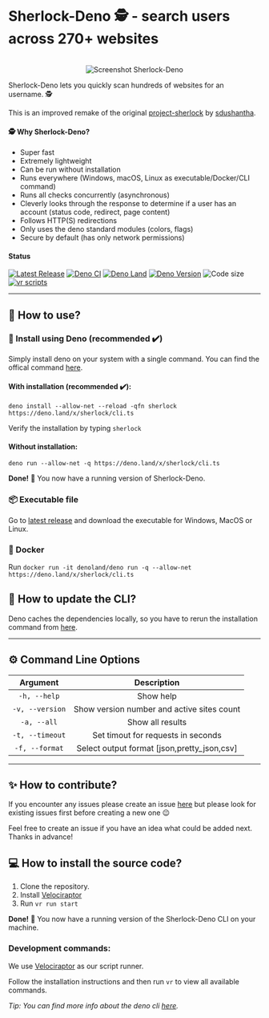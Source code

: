 # Sherlock-Deno 🕵️ - search users across 270+ websites

<p align="center">
  <br>
  <img alt="Screenshot Sherlock-Deno" src="https://github.com/checkerschaf/sherlock-deno/raw/master/screenshot.png" />
  <br>
</p>

Sherlock-Deno lets you quickly scan hundreds of websites for an username. 🕵️

This is an improved remake of the original
[project-sherlock](https://github.com/sherlock-project/sherlock) by
[sdushantha](https://github.com/sdushantha).

#### 🕵️ Why Sherlock-Deno?

- Super fast
- Extremely lightweight
- Can be run without installation
- Runs everywhere (Windows, macOS, Linux as executable/Docker/CLI command)
- Runs all checks concurrently (asynchronous)
- Cleverly looks through the response to determine if a user has an account
  (status code, redirect, page content)
- Follows HTTP(S) redirections
- Only uses the deno standard modules (colors, flags)
- Secure by default (has only network permissions)

#### Status

[![Latest Release](https://img.shields.io/github/release/checkerschaf/sherlock-deno.svg?label=Latest%20Release)](https://github.com/checkerschaf/sherlock-deno/releases/latest)
[![Deno CI](https://img.shields.io/github/workflow/status/checkerschaf/sherlock-deno/Deno%20CI?label=Deno%20CI&logo=GitHub)](https://github.com/checkerschaf/sherlock-deno/actions)
[![Deno Land](https://img.shields.io/badge/available%20on-deno.land/x-lightgrey.svg?logo=deno)](https://deno.land/x/sherlock)
[![Deno Version](https://img.shields.io/badge/Deno%20Version-^1.14.0-lightgrey?logo=deno)](https://deno.land)
![Code size](https://img.shields.io/github/languages/code-size/checkerschaf/sherlock-deno?label=Code%20Size)
[![vr scripts](https://badges.velociraptor.run/flat.svg)](https://velociraptor.run)

---

## 🤔 How to use?

### 🦕 Install using Deno (recommended ✔️)

Simply install deno on your system with a single command. You can find the
offical command [here](https://deno.land/#installation).

#### With installation (recommended ✔️):

`deno install --allow-net --reload -qfn sherlock https://deno.land/x/sherlock/cli.ts`

Verify the installation by typing `sherlock`

#### Without installation:

`deno run --allow-net -q https://deno.land/x/sherlock/cli.ts`

**Done!** 🎉 You now have a running version of Sherlock-Deno.

### 📦 Executable file

Go to
[latest release](https://github.com/checkerschaf/sherlock-deno/releases/latest)
and download the executable for Windows, MacOS or Linux.

### 🐳 Docker

Run
`docker run -it denoland/deno run -q --allow-net https://deno.land/x/sherlock/cli.ts`

## 🔄 How to update the CLI?

Deno caches the dependencies locally, so you have to rerun the installation
command from
[here](https://github.com/checkerschaf/sherlock-deno-update#with-installation-recommended).

---

## ⚙️ Command Line Options

|    Argument     |                 Description                 |
| :-------------: | :-----------------------------------------: |
|  `-h, --help`   |                  Show help                  |
| `-v, --version` | Show version number and active sites count  |
|   `-a, --all`   |              Show all results               |
| `-t, --timeout` |     Set timout for requests in seconds      |
| `-f, --format`  | Select output format [json,pretty_json,csv] |

---

## ✨ How to contribute?

If you encounter any issues please create an issue
[here](https://github.com/checkerschaf/sherlock-deno/issues) but please look for
existing issues first before creating a new one 😉

Feel free to create an issue if you have an idea what could be added next.
Thanks in advance!

## 💻 How to install the source code?

1. Clone the repository.
2. Install [Velociraptor](https://velociraptor.run)
3. Run `vr run start`

**Done!** 🎉 You now have a running version of the Sherlock-Deno CLI on your
machine.

### Development commands:

We use [Velociraptor](https://velociraptor.run) as our script runner.

Follow the installation instructions and then run `vr` to view all available
commands.

_Tip: You can find more info about the deno cli
[here](https://deno.land/manual/getting_started/command_line_interface)._
